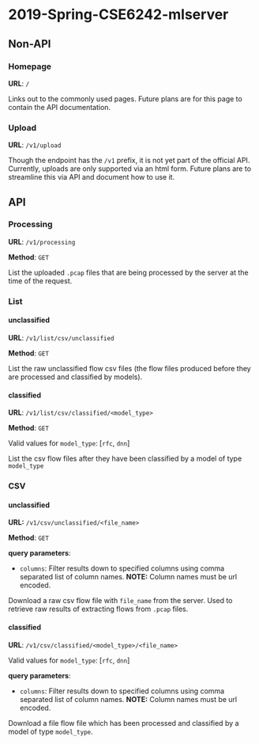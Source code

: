 # 2019-Spring-CSE6242-mlserver

## Non-API

### Homepage

**URL**: `/`

Links out to the commonly used pages. Future plans are for this page to contain the API documentation.

### Upload

**URL**: `/v1/upload`

Though the endpoint has the `/v1` prefix, it is not yet part of the official API. Currently, uploads are only supported via an html form. Future plans are to streamline this via API and document how to use it.

## API

### Processing

**URL**: `/v1/processing`

**Method**: `GET`

List the uploaded `.pcap` files that are being processed by the server at the time of the request.

### List

#### unclassified

**URL**: `/v1/list/csv/unclassified`

**Method**: `GET`

List the raw unclassified flow csv files (the flow files produced before they are processed and classified by models).

#### classified

**URL**: `/v1/list/csv/classified/<model_type>`

**Method**: `GET`

Valid values for `model_type`: [`rfc`, `dnn`]

List the csv flow files after they have been classified by a model of type `model_type`

### CSV

#### unclassified

**URL:** `/v1/csv/unclassified/<file_name>`

**Method**: `GET`

__query parameters__:

* `columns`: Filter results down to specified columns using comma separated list of column names. **NOTE:** Column names must be url encoded.

Download a raw csv flow file with `file_name` from the server. Used to retrieve raw results of extracting flows from `.pcap` files.

#### classified

**URL**: `/v1/csv/classified/<model_type>/<file_name>`

Valid values for `model_type`: [`rfc`, `dnn`]

__query parameters__:

* `columns`: Filter results down to specified columns using comma separated list of column names. **NOTE:** Column names must be url encoded.

Download a file flow file which has been processed and classified by a model of type `model_type`.
